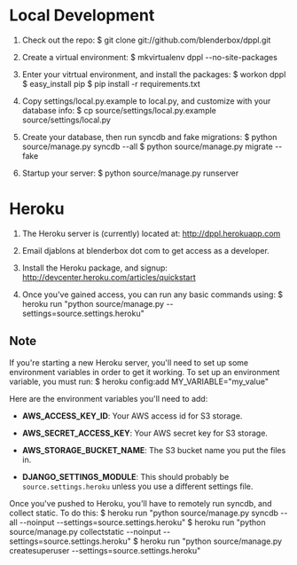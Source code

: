 # Local Development
1.  Check out the repo:
        $ git clone git://github.com/blenderbox/dppl.git

1.  Create a virtual environment:
        $ mkvirtualenv dppl --no-site-packages

1.  Enter your vitrtual environment, and install the packages:
        $ workon dppl
        $ easy_install pip
        $ pip install -r requirements.txt

1.  Copy settings/local.py.example to local.py, and customize with your
    database info:
        $ cp source/settings/local.py.example source/settings/local.py

1.  Create your database, then run syncdb and fake migrations:
        $ python source/manage.py syncdb --all
        $ python source/manage.py migrate --fake

1.  Startup your server:
        $ python source/manage.py runserver


# Heroku
1.  The Heroku server is (currently) located at: http://dppl.herokuapp.com

1.  Email djablons at blenderbox dot com to get access as a developer.

1.  Install the Heroku package, and signup: http://devcenter.heroku.com/articles/quickstart

1.  Once you've gained access, you can run any basic commands using:
        $ heroku run "python source/manage.py <some command> --settings=source.settings.heroku"

## Note
If you're starting a new Heroku server, you'll need to set up some
environment variables in order to get it working. To set up an
environment variable, you must run:
    $ heroku config:add MY_VARIABLE="my_value"

Here are the environment variables you'll need to add:
*   **AWS_ACCESS_KEY_ID**: Your AWS access id for S3 storage.

*   **AWS_SECRET_ACCESS_KEY**: Your AWS secret key for S3 storage.

*   **AWS_STORAGE_BUCKET_NAME**: The S3 bucket name you put the files
    in.

*   **DJANGO_SETTINGS_MODULE**: This should probably be `source.settings.heroku`
    unless you use a different settings file.

Once you've pushed to Heroku, you'll have to remotely run syncdb, and
collect static. To do this:
    $ heroku run "python source/manage.py syncdb --all --noinput --settings=source.settings.heroku"
    $ heroku run "python source/manage.py collectstatic --noinput --settings=source.settings.heroku"
    $ heroku run "python source/manage.py createsuperuser --settings=source.settings.heroku"
